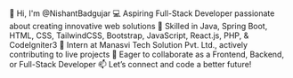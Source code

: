 👋 Hi, I'm @NishantBadgujar
💻 Aspiring Full-Stack Developer passionate about creating innovative web solutions
🔧 Skilled in Java, Spring Boot, HTML, CSS, TailwindCSS, Bootstrap, JavaScript, React.js, PHP, & CodeIgniter3
🚀 Intern at Manasvi Tech Solution Pvt. Ltd., actively contributing to live projects
🤝 Eager to collaborate as a Frontend, Backend, or Full-Stack Developer
📫 Let’s connect and code a better future!

<!---
NishantBadgujar/NishantBadgujar is a ✨ special ✨ repository because its `README.md` (this file) appears on your GitHub profile.
You can click the Preview link to take a look at your changes.
--->
